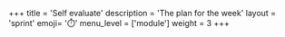 +++
title = 'Self evaluate'
description = 'The plan for the week'
layout = 'sprint'
emoji= '⏱️'
menu_level = ['module']
weight = 3
+++

